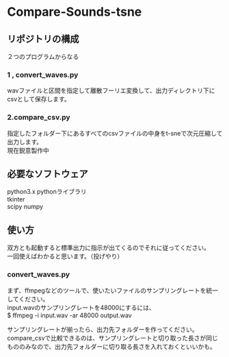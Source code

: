 # Compare-Sounds-tsne  
## リポジトリの構成  
２つのプログラムからなる  
### 1 , convert\_waves.py  
wavファイルと区間を指定して離散フーリエ変換して、出力ディレクトリ下にcsvとして保存します。  

### 2.compare\_csv.py  
指定したフォルダー下にあるすべてのcsvファイルの中身をt-sneで次元圧縮して出力します。  
現在鋭意製作中

## 必要なソフトウェア  
python3.x
pythonライブラリ  
    tkinter  
    scipy
    numpy

## 使い方  
双方とも起動すると標準出力に指示が出てくるのでそれに従ってください。  
一回使えばわかると思います。（投げやり）  

### convert\_waves.py  
まず、ffmpegなどのツールで、使いたいファイルのサンプリングレートを統一してください。  
input.wavのサンプリングレートを48000にするには、  
$ ffmpeg -i input.wav -ar 48000  output.wav

サンプリングレートが揃ったら、出力先フォルダーを作ってください。  
compare\_csvで比較できるのは、サンプリングレートと切り取った長さが同じもののみなので、出力先フォルダーに切り取る長さを入れておくといいかも。  

